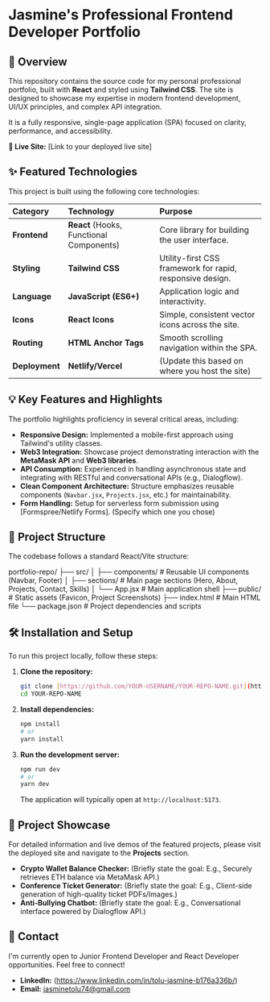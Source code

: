 # Jasmine's Professional Frontend Developer Portfolio

## 🚀 Overview

This repository contains the source code for my personal professional portfolio, built with **React** and styled using **Tailwind CSS**. The site is designed to showcase my expertise in modern frontend development, UI/UX principles, and complex API integration.

It is a fully responsive, single-page application (SPA) focused on clarity, performance, and accessibility.

**🔗 Live Site:** [Link to your deployed live site]

## ✨ Featured Technologies

This project is built using the following core technologies:

| Category       | Technology                               | Purpose                                                   |
| :------------- | :--------------------------------------- | :-------------------------------------------------------- |
| **Frontend**   | **React** (Hooks, Functional Components) | Core library for building the user interface.             |
| **Styling**    | **Tailwind CSS**                         | Utility-first CSS framework for rapid, responsive design. |
| **Language**   | **JavaScript (ES6+)**                    | Application logic and interactivity.                      |
| **Icons**      | **React Icons**                          | Simple, consistent vector icons across the site.          |
| **Routing**    | **HTML Anchor Tags**                     | Smooth scrolling navigation within the SPA.               |
| **Deployment** | **Netlify/Vercel**                       | (Update this based on where you host the site)            |

## 💡 Key Features and Highlights

The portfolio highlights proficiency in several critical areas, including:

- **Responsive Design:** Implemented a mobile-first approach using Tailwind's utility classes.
- **Web3 Integration:** Showcase project demonstrating interaction with the **MetaMask API** and **Web3 libraries**.
- **API Consumption:** Experienced in handling asynchronous state and integrating with RESTful and conversational APIs (e.g., Dialogflow).
- **Clean Component Architecture:** Structure emphasizes reusable components (`Navbar.jsx`, `Projects.jsx`, etc.) for maintainability.
- **Form Handling:** Setup for serverless form submission using [Formspree/Netlify Forms]. (Specify which one you chose)

## 📁 Project Structure

The codebase follows a standard React/Vite structure:

portfolio-repo/
├── src/
│ ├── components/ # Reusable UI components (Navbar, Footer)
│ ├── sections/ # Main page sections (Hero, About, Projects, Contact, Skills)
│ └── App.jsx # Main application shell
├── public/ # Static assets (Favicon, Project Screenshots)
├── index.html # Main HTML file
└── package.json # Project dependencies and scripts

## 🛠️ Installation and Setup

To run this project locally, follow these steps:

1.  **Clone the repository:**

    ```bash
    git clone [https://github.com/YOUR-USERNAME/YOUR-REPO-NAME.git](https://github.com/YOUR-USERNAME/YOUR-REPO-NAME.git)
    cd YOUR-REPO-NAME
    ```

2.  **Install dependencies:**

    ```bash
    npm install
    # or
    yarn install
    ```

3.  **Run the development server:**
    ```bash
    npm run dev
    # or
    yarn dev
    ```
    The application will typically open at `http://localhost:5173`.

## 📌 Project Showcase

For detailed information and live demos of the featured projects, please visit the deployed site and navigate to the **Projects** section.

- **Crypto Wallet Balance Checker:** (Briefly state the goal: E.g., Securely retrieves ETH balance via MetaMask API.)
- **Conference Ticket Generator:** (Briefly state the goal: E.g., Client-side generation of high-quality ticket PDFs/Images.)
- **Anti-Bullying Chatbot:** (Briefly state the goal: E.g., Conversational interface powered by Dialogflow API.)

## 📧 Contact

I'm currently open to Junior Frontend Developer and React Developer opportunities. Feel free to connect!

- **LinkedIn:** (https://www.linkedin.com/in/tolu-jasmine-b176a336b/)
- **Email:** jasminetolu74@gmail.com
